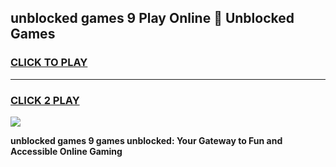
## unblocked games 9 Play Online 👋 Unblocked Games
<h3>
<a href="https://premium.freeplayer.one?title=unblocked_games_9&ref=19F">CLICK TO PLAY</a></h3>
<hr>

<h3>
<a href="https://premium.freeplayer.one?title=unblocked_games_9&ref=19F">CLICK 2 PLAY</a>
  
</h3>

<a href="https://premium.freeplayer.one?title=unblocked_games_9&ref=19F"><img src="https://clearcache.store/games.png"></a>


**unblocked games 9 games unblocked: Your Gateway to Fun and Accessible Online Gaming**

